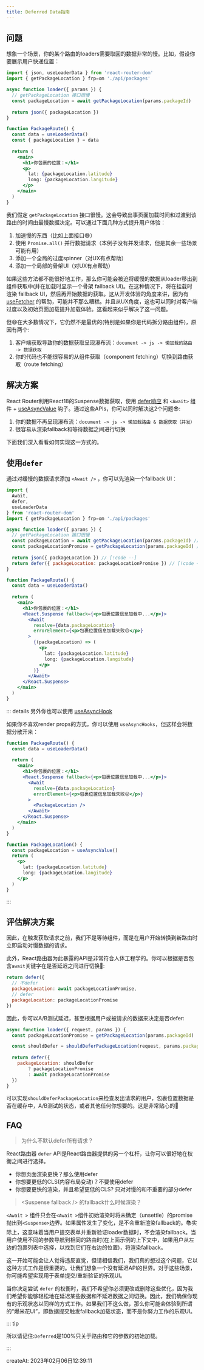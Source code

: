 ```yaml
---
title: Deferred Data指南
---
```


## 问题

想象一个场景，你的某个路由的loaders需要取回的数据非常的慢。比如，假设你要展示用户快递位置：

```jsx
import { json, useLoaderData } from 'react-router-dom'
import { getPackageLocation } frp=om './api/packages'

async function loader({ params }) {
  // getPackageLocation 接口很慢
  const packageLocation = await getPackageLocation(params.packageId)
  
  return json({ packageLocation })
}

function PackageRoute() {
  const data = useLoaderData()
  const { packageLocation } = data
  
  return (
    <main>
      <h1>你包裹的位置：</h1>
      <p>
        lat: {packageLocation.latitude}
        long: {packageLocation.langitude}
      </p>
    </main>
  )
}
```

我们假定 `getPackageLocation` 接口很慢。这会导致出事页面加载时间和过渡到该路由的时间由最慢数据决定。可以通过下面几种方式提升用户体验：

1. 加速慢的东西（比如上面接口😅）
2. 使用 `Promise.all()` 并行数据请求（本例子没有并发请求，但是其余一些场景可能有用）
3. 添加一个全局的过度spinner（对UX有点帮助）
4. 添加一个局部的骨架UI（对UX有点帮助）



如果这些方法都不能很好地工作，那么你可能会被迫将缓慢的数据从loader移出到组件获取中(并在加载时显示一个骨架 fallback UI)。在这种情况下，将在挂载时渲染 fallback UI，然后再开始数据的获取。这从开发体验的角度来讲，因为有 [useFetcher](../hooks/useFetcher) 的帮助，可能并不那么糟糕。并且从UX角度，这也可以同时对客户端过度以及初始页面加载提升加载体验。这看起来似乎解决了这一问题。

但😅在大多数情况下，它仍然不是最优的(特别是如果你是代码拆分路由组件)，原因有两个:

1. 客户端获取导致你的数据获取呈现瀑布流：`document -> js -> 懒加载的路由 -> 数据获取`
2. 你的代码也不能很容易的从组件获取（component fetching）切换到路由获取（route fetching）



## 解决方案

React Router利用React18的Suspense数据获取，使用 [defer响应](../utilities/defer) 和 `<Await>` 组件 + [useAsyncValue](../hooks/useAsyncValue) 钩子。通过这些APIs，你可以同时解决这2个问题😎:

1. 你的数据不再呈现瀑布流：`document -> js -> 懒加载路由 & 数据获取（并发）`
2. 很容易从渲染fallback和等待数据之间进行切换

下面我们深入看看如何实现这一方式的。



## 使用`defer`

通过对缓慢的数据请求添加 `<Await />` ，你可以先渲染一个fallback UI：

```jsx {23-33}
import {
  Await,
  defer,
  useLoaderData
} from 'react-router-dom'
import { getPackageLocation } frp=om './api/packages'

async function loader({ params }) {
  // getPackageLocation 接口很慢
  const packageLocation = await getPackageLocation(params.packageId) // [!code --]
  const packageLocationPromise = getPackageLocation(params.packageId) // [!code ++]
  
  return json({ packageLocation }) // [!code --]
  return defer({ packageLocation: packageLocationPromise }) // [!code ++]
}

function PackageRoute() {
  const data = useLoaderData()
  
  return (
    <main>
      <h1>你包裹的位置：</h1>
      <React.Suspense fallback={<p>包裹位置信息加载中...</p>}>
        <Await
          resolve={data.packageLocation}
          errorElement={<p>包裹位置信息加载失败😥</p>}
        >
          {(packageLocation) => (
            <p>
              lat: {packageLocation.latitude}
              long: {packageLocation.langitude}
            </p>
          )}
        </Await>
      </React.Suspense>
    </main>
  )
}
```



::: details 另外你也可以使用 [useAsyncHook](../hooks/useAsyncHook)

如果你不喜欢render props的方式，你可以使用 `useAsyncHooks`，但这样会将数据分散开来：

```jsx {12,20}
function PackageRoute() {
  const data = useLoaderData()
  
  return (
    <main>
      <h1>你包裹的位置：</h1>
      <React.Suspense fallback={<p>包裹位置信息加载中...</p>}>
        <Await
          resolve={data.packageLocation}
          errorElement={<p>包裹位置信息加载失败😥</p>}
        >
          <PackageLocation />
        </Await>
      </React.Suspense>
    </main>
  )
}

function PackageLocation() {
  const packageLocation = useAsyncValue()
  return (
    <p>
      lat: {packageLocation.latitude}
      long: {packageLocation.langitude}
    </p>
  )
}
```

:::



## 评估解决方案

因此，在触发获取请求之前，我们不是等待组件，而是在用户开始转换到新路由时立即启动对慢数据的请求。

此外，React路由器为此暴露的API是非常符合人体工程学的。你可以根据是否包含`await`关键字在是否延迟之间进行切换🚀:



```jsx
return defer({
  // 不defer
  packageLocation: await packageLocationPromise,
  // defer
  packageLocation: packageLocationPromise
})
```

因此，你可以A/B测试延迟，甚至根据用户或被请求的数据来决定是否defer:

```jsx {7-9}
async function loader({ request, params }) {
  const packageLocationPromise = getPackageLocation(params.packageId)

  const shouldDefer = shouldDeferPackageLocation(request, params.packageId)
  
  return defer({
    packageLocation: shouldDefer
    	? packageLocationPromise
    	: await packageLocationPromise
  })
}
```

可以实现`shouldDeferPackageLocation`来检查发出请求的用户，包裹位置数据是否在缓存中，A/B测试的状态，或者其他任何你想要的。这是非常贴心的🍭



## FAQ

> 为什么不默认defer所有请求？

React路由器 `defer` API是React路由器提供的另一个杠杆，让你可以很好地在权衡之间进行选择。

- 你想页面渲染更快？那么使用defer
- 你想要更低的CLS(内容布局变动)？不要使用defer
- 你想要更快的渲染，并且希望更低的CLS? 只对对慢的和不重要的部分defer



> \<Suspense fallback /> 的fallback什么时候渲染？

`<Await >` 组件只会在`<Await >`组件初始渲染时将未确定（unsettle）的promise抛出到`<Suspense>`边界。如果属性发生了变化，是不会重新渲染fallback的。📚实际上，这意味着当用户提交表单并重新验证loader数据时，不会渲染fallback。当用户使用不同的参数导航到相同的路由时(在上面示例的上下文中，如果用户从左边的包裹列表中选择，以找到它们在右边的位置)，将渲染fallback。

这一开始可能会让人觉得违反直觉，但请相信我们，我们真的想过这个问题，它以这种方式工作是很重要的。让我们想象一个没有延迟API的世界。对于这些场景，你可能希望实现用于表单提交/重新验证的乐观UI。

当你决定尝试 `defer` 的权衡时，我们不希望你必须更改或删除这些优化，因为我们希望你能够轻松地在延迟某些数据和不延迟数据之间切换。因此，我们确保你现有的乐观状态以同样的方式工作。如果我们不这么做，那么你可能会体验到所谓的“爆米花UI”，即数据提交触发fallback加载状态，而不是你努力工作的乐观UI。

::: tip

所以请记住:`Deferred`是100%只关于路由和它的参数的初始加载。

:::



createAt: 2023年02月06日12:39:11

